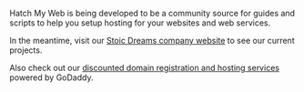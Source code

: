 <webui-data data-page-title="Welcome to Hatch My Web" data-page-subtitle=""></webui-data>

<webui-sideimage src="https://cdn.myfi.ws/v/Vecteezy/website-development-web-design-programming-and-coding-php2.svg">

Hatch My Web is being developed to be a community source for guides and scripts to help you setup hosting for your websites and web services.

In the meantime, visit our [Stoic Dreams company website](https://www.stoicdreams.com) to see our current projects.

Also check out our [discounted domain registration and hosting services](https://host.hatchmyweb.com) powered by GoDaddy.

</webui-sideimage>
